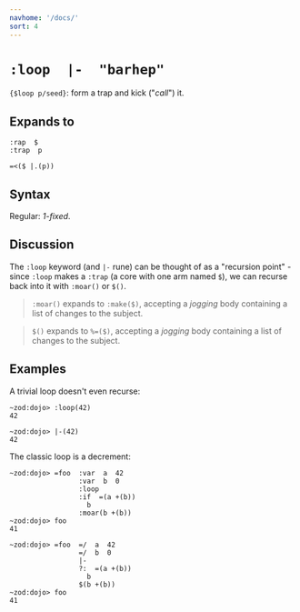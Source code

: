 ```yaml
---
navhome: '/docs/'
sort: 4
---
```


# `:loop  |-  "barhep"`

`{$loop p/seed}`: form a trap and kick ("*call*") it.

## Expands to

    :rap  $
    :trap  p

    =<($ |.(p))

## Syntax

Regular: *1-fixed*.

## Discussion

The `:loop` keyword (and `|-` rune) can be thought of as a "recursion point" -
since `:loop` makes a `:trap` (a core with one arm named `$`), we can recurse
back into it with `:moar()` or `$()`.

> `:moar()` expands to `:make($)`, accepting a *jogging* body containing a list
> of changes to the subject.

> `$()` expands to `%=($)`, accepting a *jogging* body containing a list of
> changes to the subject.

## Examples

A trivial loop doesn't even recurse:

    ~zod:dojo> :loop(42)
    42

    ~zod:dojo> |-(42)
    42

The classic loop is a decrement:

    ~zod:dojo> =foo  :var  a  42
                     :var  b  0
                     :loop
                     :if  =(a +(b))
                       b
                     :moar(b +(b))
    ~zod:dojo> foo
    41

    ~zod:dojo> =foo  =/  a  42
                     =/  b  0
                     |-
                     ?:  =(a +(b))
                       b
                     $(b +(b))
    ~zod:dojo> foo
    41
